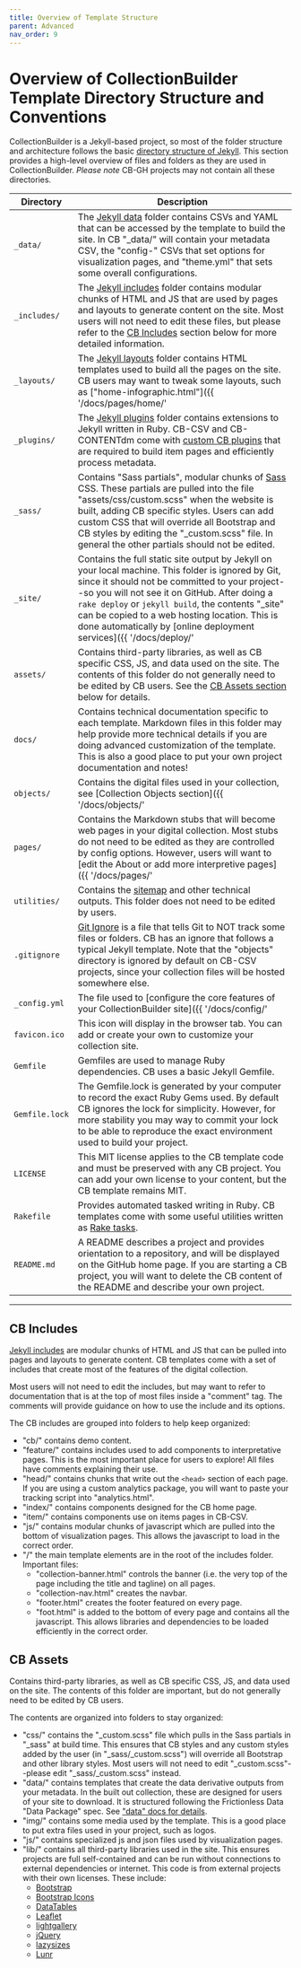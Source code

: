 ```yaml
---
title: Overview of Template Structure
parent: Advanced
nav_order: 9
---
```


# Overview of CollectionBuilder Template Directory Structure and Conventions

CollectionBuilder is a Jekyll-based project, so most of the folder structure and architecture follows the basic [directory structure of Jekyll](https://jekyllrb.com/docs/structure/).
This section provides a high-level overview of files and folders as they are used in CollectionBuilder.
*Please note* CB-GH projects may not contain all these directories.

| Directory | Description|
| --- | --- |
| `_data/` | The [Jekyll data](https://jekyllrb.com/docs/datafiles/) folder contains CSVs and YAML that can be accessed by the template to build the site. In CB "_data/" will contain your metadata CSV, the "config-" CSVs that set options for visualization pages, and "theme.yml" that sets some overall configurations. |
| `_includes/` | The [Jekyll includes](https://jekyllrb.com/docs/includes/) folder contains modular chunks of HTML and JS that are used by pages and layouts to generate content on the site. Most users will not need to edit these files, but please refer to the [CB Includes](#cb-includes) section below for more detailed information. |
| `_layouts/` | The [Jekyll layouts](https://jekyllrb.com/docs/layouts/) folder contains HTML templates used to build all the pages on the site. CB users may want to tweak some layouts, such as ["home-infographic.html"]({{ '/docs/pages/home/' | relative_url }}), to control how pages look. In CB-CSV the folder "_layouts/item/" contains the layouts that match the `display_template` used by collection items. All layouts ultimately use the "default.html" layout, which pulls together the full page structure including head, banner, nav, footer, and javascript. |
| `_plugins/` | The [Jekyll plugins](https://jekyllrb.com/docs/plugins/) folder contains extensions to Jekyll written in Ruby. CB-CSV and CB-CONTENTdm come with [custom CB plugins](https://github.com/CollectionBuilder/collectionbuilder-csv/blob/main/docs/plugins.md) that are required to build item pages and efficiently process metadata. |
| `_sass/` | Contains "Sass partials", modular chunks of [Sass](https://sass-lang.com/) CSS. These partials are pulled into the file "assets/css/custom.scss" when the website is built, adding CB specific styles. Users can add custom CSS that will override all Bootstrap and CB styles by editing the "_custom.scss" file. In general the other partials should not be edited. |
| `_site/` | Contains the full static site output by Jekyll on your local machine. This folder is ignored by Git, since it should not be committed to your project--so you will not see it on GitHub. After doing a `rake deploy` or `jekyll build`, the contents "_site" can be copied to a web hosting location. This is done automatically by [online deployment services]({{ '/docs/deploy/' | relative_url }}) such as GitHub Pages, Actions, or Render. |
| `assets/` | Contains third-party libraries, as well as CB specific CSS, JS, and data used on the site. The contents of this folder do not generally need to be edited by CB users. See the [CB Assets section](#cb-assets) below for details. |
| `docs/` | Contains technical documentation specific to each template. Markdown files in this folder may help provide more technical details if you are doing advanced customization of the template. This is also a good place to put your own project documentation and notes! |
| `objects/` | Contains the digital files used in your collection, see [Collection Objects section]({{ '/docs/objects/' | relative_url }}). |
| `pages/` | Contains the Markdown stubs that will become web pages in your digital collection. Most stubs do not need to be edited as they are controlled by config options. However, users will want to [edit the About or add more interpretive pages]({{ '/docs/pages/' | relative_url }}). |
| `utilities/` | Contains the [sitemap](https://www.sitemaps.org/) and other technical outputs. This folder does not need to be edited by users. |
| `.gitignore` | [Git Ignore](https://git-scm.com/docs/gitignore) is a file that tells Git to NOT track some files or folders. CB has an ignore that follows a typical Jekyll template. Note that the "objects" directory is ignored by default on CB-CSV projects, since your collection files will be hosted somewhere else. |
| `_config.yml` | The file used to [configure the core features of your CollectionBuilder site]({{ '/docs/config/' | relative_url }}). |
| `favicon.ico` | This icon will display in the browser tab. You can add or create your own to customize your collection site. |
| `Gemfile` | Gemfiles are used to manage Ruby dependencies. CB uses a basic Jekyll Gemfile. |
| `Gemfile.lock` | The Gemfile.lock is generated by your computer to record the exact Ruby Gems used. By default CB ignores the lock for simplicity. However, for more stability you may way to commit your lock to be able to reproduce the exact environment used to build your project. |
| `LICENSE` | This MIT license applies to the CB template code and must be preserved with any CB project. You can add your own license to your content, but the CB template remains MIT. |
| `Rakefile` | Provides automated tasked writing in Ruby. CB templates come with some useful utilities written as [Rake tasks](https://github.com/CollectionBuilder/collectionbuilder-csv/blob/main/docs/rake_tasks.md). |
| `README.md` | A README describes a project and provides orientation to a repository, and will be displayed on the GitHub home page. If you are starting a CB project, you will want to delete the CB content of the README and describe your own project. |

-----------

## CB Includes 

[Jekyll includes](https://jekyllrb.com/docs/includes/) are modular chunks of HTML and JS that can be pulled into pages and layouts to generate content. 
CB templates come with a set of includes that create most of the features of the digital collection. 

Most users will not need to edit the includes, but may want to refer to documentation that is at the top of most files inside a "comment" tag.
The comments will provide guidance on how to use the include and its options.

The CB includes are grouped into folders to help keep organized:

- "cb/" contains demo content.
- "feature/" contains includes used to add components to interpretative pages. This is the most important place for users to explore! All files have comments explaining their use.
- "head/" contains chunks that write out the `<head>` section of each page. If you are using a custom analytics package, you will want to paste your tracking script into "analytics.html".
- "index/" contains components designed for the CB home page.
- "item/" contains components use on items pages in CB-CSV.
- "js/" contains modular chunks of javascript which are pulled into the bottom of visualization pages. This allows the javascript to load in the correct order.
- "/" the main template elements are in the root of the includes folder. Important files:
    - "collection-banner.html" controls the banner (i.e. the very top of the page including the title and tagline) on all pages.
    - "collection-nav.html" creates the navbar.
    - "footer.html" creates the footer featured on every page.
    - "foot.html" is added to the bottom of every page and contains all the javascript. This allows libraries and dependencies to be loaded efficiently in the correct order.

## CB Assets

Contains third-party libraries, as well as CB specific CSS, JS, and data used on the site. 
The contents of this folder are important, but do not generally need to be edited by CB users.

The contents are organized into folders to stay organized:

- "css/" contains the "_custom.scss" file which pulls in the Sass partials in "_sass" at build time. This ensures that CB styles and any custom styles added by the user (in "_sass/_custom.scss") will override all Bootstrap and other library styles. Most users will not need to edit "_custom.scss"--please edit "_sass/_custom.scss" instead.
- "data/" contains templates that create the data derivative outputs from your metadata. In the built out collection, these are designed for users of your site to download. It is structured following the Frictionless Data "Data Package" spec. See ["data" docs for details](https://github.com/CollectionBuilder/collectionbuilder-csv/blob/main/docs/data.md).
- "img/" contains some media used by the template. This is a good place to put extra files used in your project, such as logos.
- "js/" contains specialized js and json files used by visualization pages.
- "lib/" contains all third-party libraries used in the site. This ensures projects are full self-contained and can be run without connections to external dependencies or internet. This code is from external projects with their own licenses. These include: 
    - [Bootstrap](https://getbootstrap.com/)
    - [Bootstrap Icons](https://icons.getbootstrap.com/)
    - [DataTables](https://datatables.net/)
    - [Leaflet](https://leafletjs.com/)
    - [lightgallery](https://www.lightgalleryjs.com/)
    - [jQuery](https://jquery.com/)
    - [lazysizes](https://github.com/aFarkas/lazysizes)
    - [Lunr](https://lunrjs.com/)
